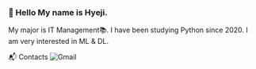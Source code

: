 ### 👋 Hello My name is Hyeji.

My major is IT Management📚. I have been studying Python since 2020. I am very interested in ML & DL.

📬 Contacts
<img alt="Gmail" src="https://img.shields.io/badge/Gmail-D14836?style=for-the-badge&logo=gmail&logoColor=white&link=mailto:moi.leehyeji@gmail.com"/>

